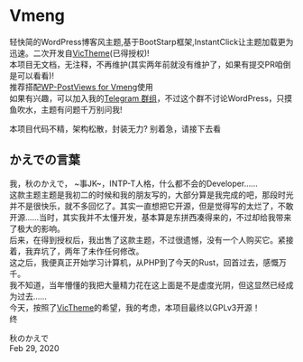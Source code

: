 # Vmeng
轻快简的WordPress博客风主题,基于BootStarp框架,InstantClick让主题加载更为迅速。二次开发自[VicTheme](https://github.com/imvicchen/victheme-Wordpress-Theme)(已得授权)!  
本项目无文档，无注释，不再维护(其实两年前就没有维护了，如果有提交PR咱倒是可以看看)!  
推荐搭配[WP-PostViews for Vmeng](https://github.com/AkinoMaple/wp-postviews)使用  
如果有兴趣，可以加入我的[Telegram 群组](https://t.me/joinchat/ICH37BYpuUcKRHjytfVWTw)，不过这个群不讨论WordPress，只摸鱼吹水，主题有问题千万别问我!  
  
本项目代码不精，架构松散，封装无力? 别着急，请接下去看  
## かえでの言葉
我，秋のかえで， ~事JK~，INTP-T人格，什么都不会的Developer……  
这款主题主题是我初二的时候和我的朋友写的，大部分算是我完成的吧，那段时光并不是很快乐，就不多回忆了。其实一直想把它开源，但是觉得写的太烂了，不敢开源……当时，其实我并不太懂开发，基本算是东拼西凑得来的，不过却给我带来了极大的影响。  
后来，在得到授权后，我出售了这款主题，不过很遗憾，没有一个人购买它。紧接着，我弃坑了，两年了未作任何修改。   
这之后，我便真正开始学习计算机，从PHP到了今天的Rust，回首过去，感慨万千。  
我不知道，当年懵懂的我把大量精力花在这上面是不是虚度光阴，但这显然已经成为过去……  
今天，按照了[VicTheme](https://github.com/imvicchen/victheme-Wordpress-Theme)的希望，我的考虑，本项目最终以GPLv3开源！  
终  
  
秋のかえで  
Feb 29, 2020  
